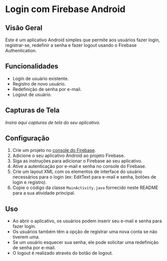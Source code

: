 # Login com Firebase Android

## Visão Geral
Este é um aplicativo Android simples que permite aos usuários fazer login, registrar-se, redefinir a senha e fazer logout usando o Firebase Authentication.

## Funcionalidades
- Login de usuário existente.
- Registro de novo usuário.
- Redefinição de senha por e-mail.
- Logout de usuário.

## Capturas de Tela
*Insira aqui capturas de tela do seu aplicativo.*

## Configuração
1. Crie um projeto no [console do Firebase](https://console.firebase.google.com/).
2. Adicione o seu aplicativo Android ao projeto Firebase.
3. Siga as instruções para adicionar o Firebase ao seu aplicativo.
4. Ative a autenticação por e-mail e senha no console do Firebase.
5. Crie um layout XML com os elementos de interface do usuário necessários para o login (ex: EditText para e-mail e senha, botões de login e registro).
6. Copie o código da classe `MainActivity.java` fornecido neste README para a sua atividade principal.

## Uso
- Ao abrir o aplicativo, os usuários podem inserir seu e-mail e senha para fazer login.
- Os usuários também têm a opção de registrar uma nova conta se não tiverem uma.
- Se um usuário esquecer sua senha, ele pode solicitar uma redefinição de senha por e-mail.
- O logout é realizado através do botão de logout.

